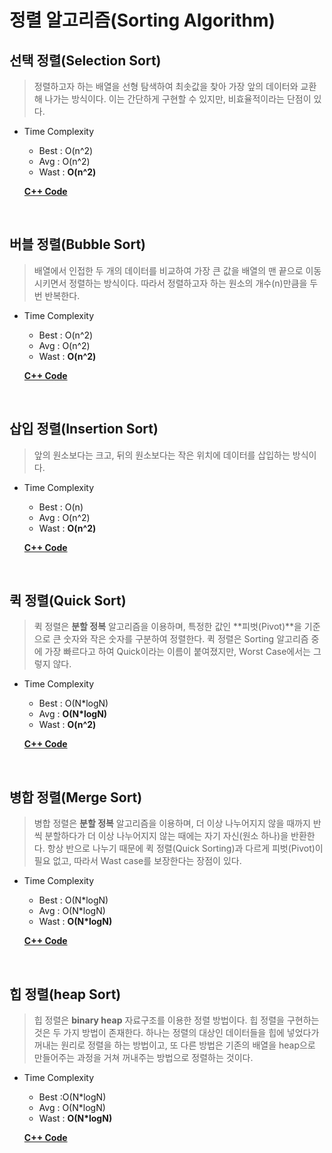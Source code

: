 # 정렬 알고리즘(Sorting Algorithm)

## 선택 정렬(Selection Sort)

> 정렬하고자 하는 배열을 선형 탐색하여 최솟값을 찾아 가장 앞의 데이터와 교환해 나가는 방식이다. 이는 간단하게 구현할 수 있지만, 비효율적이라는 단점이 있다.

- Time Complexity

  - Best : O(n^2)
  - Avg : O(n^2)
  - Wast : **O(n^2)**

  **[C++ Code](https://github.com/algoribi/computer-science/blob/master/Algorithm/code/Selection%20Sort.cpp)**

</br>

## 버블 정렬(Bubble Sort)

> 배열에서 인접한 두 개의 데이터를 비교하여 가장 큰 값을 배열의 맨 끝으로 이동시키면서 정렬하는 방식이다. 따라서 정렬하고자 하는 원소의 개수(n)만큼을 두 번 반복한다.

- Time Complexity

  - Best : O(n^2)
  - Avg : O(n^2)
  - Wast : **O(n^2)**

  **[C++ Code](https://github.com/algoribi/computer-science/blob/master/Algorithm/code/Bubble%20Sort.cpp)**

</br>

## 삽입 정렬(Insertion Sort)

> 앞의 원소보다는 크고, 뒤의 원소보다는 작은 위치에 데이터를 삽입하는 방식이다.

- Time Complexity

  - Best : O(n)
  - Avg : O(n^2)
  - Wast : **O(n^2)**

  **[C++ Code](https://github.com/algoribi/computer-science/blob/master/Algorithm/code/Insertion%20Sort.cpp)**

</br>

## 퀵 정렬(Quick Sort)

> 퀵 정렬은 **분할 정복** 알고리즘을 이용하며, 특정한 값인 **피벗(Pivot)**을 기준으로 큰 숫자와 작은 숫자를 구분하여 정렬한다. 퀵 정렬은 Sorting 알고리즘 중에 가장 빠르다고 하여 Quick이라는 이름이 붙여졌지만, Worst Case에서는 그렇지 않다.

- Time Complexity

  - Best : O(N\*logN)
  - Avg : **O(N\*logN)**
  - Wast : **O(n^2)**

  **[C++ Code](https://github.com/algoribi/computer-science/blob/master/Algorithm/code/Quick%20Sort.cpp)**

</br>

## 병합 정렬(Merge Sort)

> 병합 정렬은 **분할 정복** 알고리즘을 이용하며, 더 이상 나누어지지 않을 때까지 반씩 분할하다가 더 이상 나누어지지 않는 때에는 자기 자신(원소 하나)을 반환한다. 항상 반으로 나누기 때문에 퀵 정렬(Quick Sorting)과 다르게 피벗(Pivot)이 필요 없고, 따라서 Wast case를 보장한다는 장점이 있다.

- Time Complexity

  - Best : O(N\*logN)
  - Avg : O(N\*logN)
  - Wast : **O(N\*logN)**

  **[C++ Code](https://github.com/algoribi/computer-science/blob/master/Algorithm/code/Merge%20Sort.cpp)**

</br>

## 힙 정렬(heap Sort)

> 힙 정렬은 **binary heap** 자료구조를 이용한 정렬 방법이다. 힙 정렬을 구현하는 것은 두 가지 방법이 존재한다. 하나는 정렬의 대상인 데이터들을 힙에 넣었다가 꺼내는 원리로 정렬을 하는 방법이고, 또 다른 방법은 기존의 배열을 heap으로 만들어주는 과정을 거쳐 꺼내주는 방법으로 정렬하는 것이다.

- Time Complexity

  - Best :O(N\*logN)
  - Avg : O(N\*logN)
  - Wast : **O(N\*logN)**

  **[C++ Code](https://github.com/algoribi/computer-science/blob/master/Algorithm/code/Heap%20Sort.cpp)**
